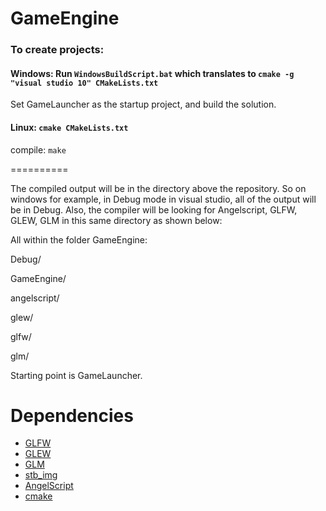 GameEngine
==========


### To create projects:

#### Windows: Run `WindowsBuildScript.bat` which translates to `cmake -g "visual studio 10" CMakeLists.txt`

Set GameLauncher as the startup project, and build the solution.

#### Linux: `cmake CMakeLists.txt`

compile: `make`

==========

The compiled output will be in the directory above the repository. So on windows for example, in Debug mode in visual studio, all of the output will be in Debug. 
Also, the compiler will be looking for Angelscript, GLFW, GLEW, GLM in this same directory as shown below:

All within the folder GameEngine:

Debug/

GameEngine/

angelscript/

glew/

glfw/

glm/

Starting point is GameLauncher.

Dependencies
==========

* [GLFW](http://www.glfw.org/)
* [GLEW](http://glew.sourceforge.net/)
* [GLM](http://glm.g-truc.net/)
* [stb_img](http://nothings.org/stb_image.c)
* [AngelScript](http://www.angelcode.com/angelscript/)
* [cmake](http://www.cmake.org/)


